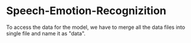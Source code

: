 # Speech-Emotion-Recognizition
To access the data for the model, we have to merge all the data files into single file and name it as "data".
